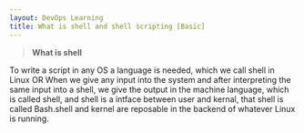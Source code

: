 ```yaml
---
layout: DevOps Learning
title: What is shell and shell scripting [Basic]
---
```


> **What is shell**

  To write a script in any OS a language is needed, which we call shell in Linux OR When we give any input into the system and after interpreting the same input into a shell, we give the output in the machine language, which is called shell, and shell is a intface between user and kernal, that shell is called Bash.shell and kernel are reposable in the backend of whatever Linux is running.